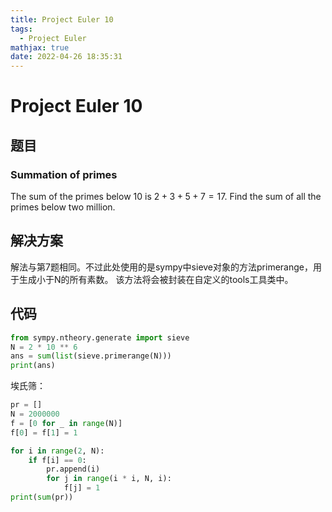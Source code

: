 ```yaml
---
title: Project Euler 10
tags:
  - Project Euler
mathjax: true
date: 2022-04-26 18:35:31
---
```


<escape><!-- more --></escape>

# Project Euler 10

## 题目

### Summation of primes

The sum of the primes below $10$ is $2 + 3 + 5 + 7 = 17$.
Find the sum of all the primes below two million.

## 解决方案

解法与第7题相同。不过此处使用的是sympy中sieve对象的方法primerange，用于生成小于N的所有素数。
该方法将会被封装在自定义的tools工具类中。

## 代码

```py
from sympy.ntheory.generate import sieve
N = 2 * 10 ** 6
ans = sum(list(sieve.primerange(N)))
print(ans)
```

埃氏筛：

```py
pr = []
N = 2000000
f = [0 for _ in range(N)]
f[0] = f[1] = 1

for i in range(2, N):
    if f[i] == 0:
        pr.append(i)
        for j in range(i * i, N, i):
            f[j] = 1
print(sum(pr))
```

